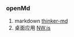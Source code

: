 ### openMd

1. markdown [thinker-md](https://git.oschina.net/benhail/thinker-md)
2. 桌面应用 [NW.js](https://github.com/nwjs/nw.js)
